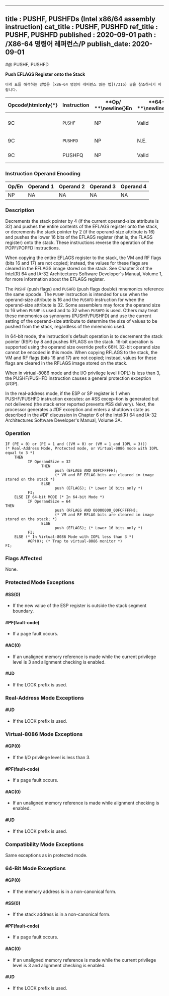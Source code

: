 ----------------------------
title : PUSHF, PUSHFDs (Intel x86/64 assembly instruction)
cat_title : PUSHF, PUSHFD
ref_title : PUSHF, PUSHFD
published : 2020-09-01
path : /X86-64 명령어 레퍼런스/P
publish_date: 2020-09-01
----------------------------


#@ PUSHF, PUSHFD

**Push EFLAGS Register onto the Stack**

```lec-info
아래 표를 해석하는 방법은 [x86-64 명령어 레퍼런스 읽는 법](/316) 글을 참조하시기 바랍니다.
```

|**Opcode\htmlonly{*}**|**Instruction**|**Op/ **\newline{}**En**|**64-Bit **\newline{}**Mode**|**Compat/**\newline{}**Leg Mode**|**Description**|
|----------------------|---------------|------------------------|-----------------------------|---------------------------------|---------------|
|9C|`PUSHF` |NP|Valid|Valid|Push lower 16 bits of EFLAGS.|
|9C|`PUSHFD` |NP|N.E.|Valid|Push EFLAGS.|
|9C|PUSHFQ |NP|Valid|N.E.|Push RFLAGS.|
### Instruction Operand Encoding


|Op/En|Operand 1|Operand 2|Operand 3|Operand 4|
|-----|---------|---------|---------|---------|
|NP|NA|NA|NA|NA|
### Description


Decrements the stack pointer by 4 (if the current operand-size attribute is 32) and pushes the entire contents of the EFLAGS register onto the stack, or decrements the stack pointer by 2 (if the operand-size attribute is 16) and pushes the lower 16 bits of the EFLAGS register (that is, the FLAGS register) onto the stack. These instructions reverse the operation of the POPF/POPFD instructions. 

When copying the entire EFLAGS register to the stack, the VM and RF flags (bits 16 and 17) are not copied; instead, the values for these flags are cleared in the EFLAGS image stored on the stack. See Chapter 3 of the Intel(R) 64 and IA-32 Architectures Software Developer's Manual, Volume 1, for more information about the EFLAGS register. 

The `PUSHF` (push flags) and `PUSHFD` (push flags double) mnemonics reference the same opcode. The `PUSHF` instruction is intended for use when the operand-size attribute is 16 and the `PUSHFD` instruction for when the operand-size attribute is 32. Some assemblers may force the operand size to 16 when `PUSHF` is used and to 32 when `PUSHFD` is used. Others may treat these mnemonics as synonyms (PUSHF/PUSHFD) and use the current setting of the operand-size attribute to determine the size of values to be pushed from the stack, regardless of the mnemonic used.

In 64-bit mode, the instruction's default operation is to decrement the stack pointer (RSP) by 8 and pushes RFLAGS on the stack. 16-bit operation is supported using the operand size override prefix 66H. 32-bit operand size cannot be encoded in this mode. When copying RFLAGS to the stack, the VM and RF flags (bits 16 and 17) are not copied; instead, values for these flags are cleared in the RFLAGS image stored on the stack.

When in virtual-8086 mode and the I/O privilege level (IOPL) is less than 3, the PUSHF/PUSHFD instruction causes a general protection exception (#GP).

In the real-address mode, if the ESP or SP register is 1 when PUSHF/PUSHFD instruction executes: an #SS excep-tion is generated but not delivered (the stack error reported prevents #SS delivery). Next, the processor generates a #DF exception and enters a shutdown state as described in the #DF discussion in Chapter 6 of the Intel(R) 64 and IA-32 Architectures Software Developer's Manual, Volume 3A.


### Operation

```info-verb
IF (PE = 0) or (PE = 1 and ((VM = 0) or (VM = 1 and IOPL = 3)))
(* Real-Address Mode, Protected mode, or Virtual-8086 mode with IOPL equal to 3 *)
    THEN
          IF OperandSize = 32
                THEN 
                      push (EFLAGS AND 00FCFFFFH);
                      (* VM and RF EFLAG bits are cleared in image stored on the stack *)
                ELSE 
                      push (EFLAGS); (* Lower 16 bits only *)
          FI;
    ELSE IF 64-bit MODE (* In 64-bit Mode *)
          IF OperandSize = 64
THEN 
                      push (RFLAGS AND 00000000_00FCFFFFH);
                      (* VM and RF RFLAG bits are cleared in image stored on the stack; *)
                ELSE 
                      push (EFLAGS); (* Lower 16 bits only *)
          FI;
    ELSE (* In Virtual-8086 Mode with IOPL less than 3 *)
          #GP(0); (* Trap to virtual-8086 monitor *)
FI;
```
### Flags Affected


None.


### Protected Mode Exceptions

#### #SS(0)
* If the new value of the ESP register is outside the stack segment boundary. 

#### #PF(fault-code)
* If a page fault occurs.

#### #AC(0)
* If an unaligned memory reference is made while the current privilege level is 3 and alignment checking is enabled.

#### #UD
* If the LOCK prefix is used.

### Real-Address Mode Exceptions

#### #UD
* If the LOCK prefix is used.

### Virtual-8086 Mode Exceptions

#### #GP(0)
* If the I/O privilege level is less than 3.

#### #PF(fault-code)
* If a page fault occurs.

#### #AC(0)
* If an unaligned memory reference is made while alignment checking is enabled.

#### #UD
* If the LOCK prefix is used.

### Compatibility Mode Exceptions



Same exceptions as in protected mode.


### 64-Bit Mode Exceptions

#### #GP(0)
* If the memory address is in a non-canonical form.

#### #SS(0)
* If the stack address is in a non-canonical form.

#### #PF(fault-code)
* If a page fault occurs.

#### #AC(0)
* If an unaligned memory reference is made while the current privilege level is 3 and alignment checking is enabled.

#### #UD
* If the LOCK prefix is used.
